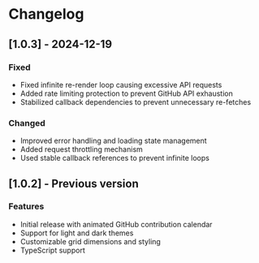 # Changelog

## [1.0.3] - 2024-12-19
### Fixed
- Fixed infinite re-render loop causing excessive API requests
- Added rate limiting protection to prevent GitHub API exhaustion
- Stabilized callback dependencies to prevent unnecessary re-fetches

### Changed
- Improved error handling and loading state management
- Added request throttling mechanism
- Used stable callback references to prevent infinite loops

## [1.0.2] - Previous version
### Features
- Initial release with animated GitHub contribution calendar
- Support for light and dark themes
- Customizable grid dimensions and styling
- TypeScript support

